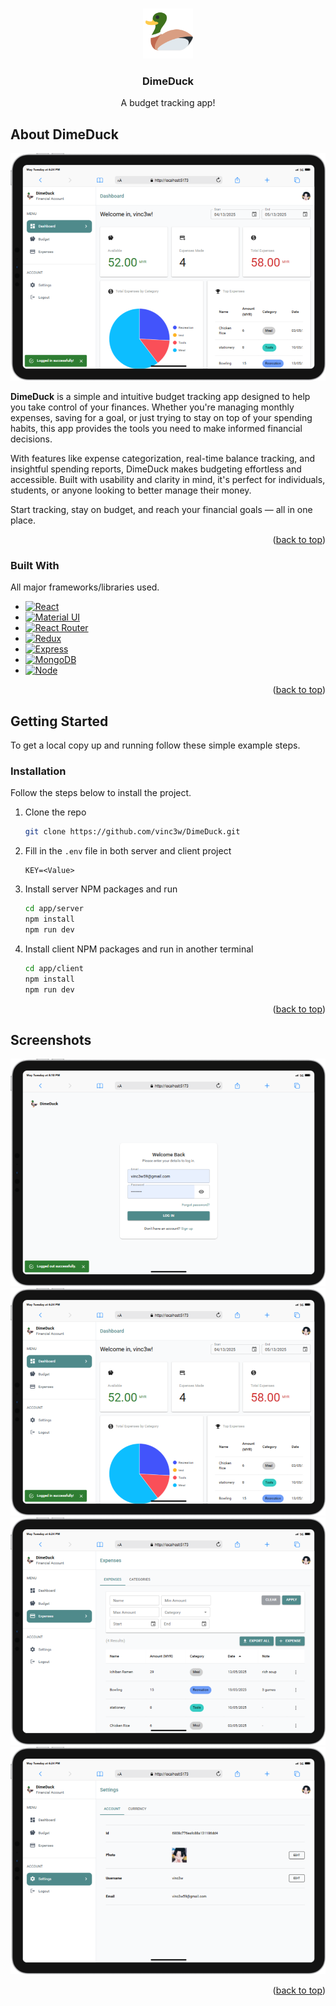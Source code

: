 <a id="readme-top"></a>


<!-- PROJECT LOGO -->
<br />
<div align="center">
  <a href="https://github.com/vinc3w/DimeDuck">
    <img src="assets/logo.png" alt="Logo" width="80" height="80">
  </a>
  <h3 align="center">DimeDuck</h3>
  <p align="center">A budget tracking app!</p>
</div>



<!-- ABOUT THE PROJECT -->
## About DimeDuck

![Dashboard screenshot][dashboard.png]

**DimeDuck** is a simple and intuitive budget tracking app designed to help you take control of your finances. Whether you're managing monthly expenses, saving for a goal, or just trying to stay on top of your spending habits, this app provides the tools you need to make informed financial decisions.

With features like expense categorization, real-time balance tracking, and insightful spending reports, DimeDuck makes budgeting effortless and accessible. Built with usability and clarity in mind, it's perfect for individuals, students, or anyone looking to better manage their money.

Start tracking, stay on budget, and reach your financial goals — all in one place.

<p align="right">(<a href="#readme-top">back to top</a>)</p>



### Built With

All major frameworks/libraries used.

- [![React][React.js]][React-url]
- [![Material UI][Mui]][Mui-url]
- [![React Router][ReactRouter.js]][ReactRouter-url]
- [![Redux][Redux.js]][Redux-url]
- [![Express][Express.js]][Express-url]
- [![MongoDB][MongoDB]][MongoDB-url]
- [![Node][Node.js]][Node-url]

<p align="right">(<a href="#readme-top">back to top</a>)</p>



<!-- GETTING STARTED -->
## Getting Started

To get a local copy up and running follow these simple example steps.

### Installation

Follow the steps below to install the project.

1. Clone the repo
   ```sh
   git clone https://github.com/vinc3w/DimeDuck.git
   ```
2. Fill in the `.env` file in both server and client project
   ```env
   KEY=<Value>
   ```
3. Install server NPM packages and run
   ```sh
   cd app/server
   npm install
   npm run dev
   ```
4. Install client NPM packages and run in another terminal
   ```sh
   cd app/client
   npm install
   npm run dev
   ```

<p align="right">(<a href="#readme-top">back to top</a>)</p>



<!-- SCREENSHOTS EXAMPLES -->
## Screenshots

![Login][login.png]
![Dashboard][dashboard.png]
![Expenses][expenses.png]
![Settings][settings.png]

<p align="right">(<a href="#readme-top">back to top</a>)</p>



<!-- MARKDOWN LINKS & IMAGES -->
[logo.png]: assets/logo.png

[login.png]: assets/screenshots/login.png
[dashboard.png]: assets/screenshots/dashboard.png
[expenses.png]: assets/screenshots/expenses.png
[settings.png]: assets/screenshots/settings.png

[React.js]: https://img.shields.io/badge/React-61DAFB?style=flat&logo=react&logoColor=black
[React-url]: https://reactjs.org/
[MUI]: https://img.shields.io/badge/Mui-007FFF?style=flat&logo=mui&logoColor=white
[MUI-url]: https://mui.com/material-ui/
[ReactRouter.js]: https://img.shields.io/badge/React_Router-CA4245?style=flat&logo=react-router&logoColor=white
[ReactRouter-url]: https://reactjs.org/
[Redux.js]: https://img.shields.io/badge/Redux-764ABC?style=flat&logo=redux&logoColor=white
[Redux-url]: https://reactjs.org/
[Express.js]: https://img.shields.io/badge/express-20232A?style=flat&logo=express&logoColor=white
[Express-url]: https://expressjs.com/
[MongoDB]: https://img.shields.io/badge/MongoDB-47A248?style=flat&logo=mongodb&logoColor=white
[MongoDB-url]: https://www.mongodb.com/
[Node.js]: https://img.shields.io/badge/Node.js-339933?style=flat&logo=node.js&logoColor=white
[Node-url]: https://nodejs.org/
